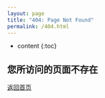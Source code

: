 ```yaml
---
layout: page
title: "404: Page Not Found"
permalink: /404.html
---
```


* content
{:toc}

## 您所访问的页面不存在  

[返回首页](https://tangmingliang.com)
